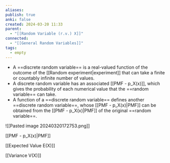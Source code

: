 ```yaml
---
aliases: 
publish: true
anki: false
created: 2024-03-20 11:33
parent:
  - "[[Random Variable (r.v.) X]]"
connected:
  - "[[General Random Variables]]"
tags:
  - empty
---
```



- A ==discrete random variable== is a real-valued function of the outcome of the [[Random experiment|experiment]]  that can take a finite or countably infinite number of values.
- A discrete random variable has an associated [[PMF - p_X(x)]], which gives the probability of each numerical value that the ==random variable== can take.
- A function of a ==discrete random variable== defines another ==discrete random variable==, whose [[PMF - p_X(x)|PMF]] can be obtained from the [[PMF - p_X(x)|PMF]]  of the original ==random variable==.



![[Pasted image 20240320172753.png]]



[[PMF - p_X(x)|PMF]]

[[Expected Value E(X)]]

[[Variance V(X)]]